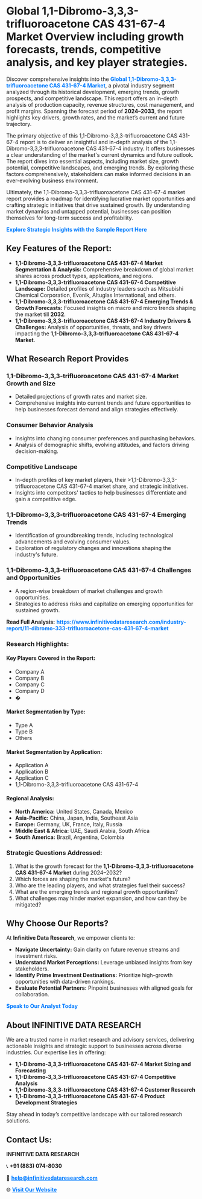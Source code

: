 <h1>Global 1,1-Dibromo-3,3,3-trifluoroacetone CAS 431-67-4 Market Overview including growth forecasts, trends, competitive analysis, and key player strategies.</h1>
<p>
Discover comprehensive insights into the 
<a href="https://www.infinitivedataresearch.com/industry-report/11-dibromo-333-trifluoroacetone-cas-431-67-4-market" rel="dofollow" style="color: #007BFF; text-decoration: none;"><strong>Global 1,1-Dibromo-3,3,3-trifluoroacetone CAS 431-67-4 Market</strong></a>, a pivotal industry segment analyzed through its historical development, emerging trends, growth prospects, and competitive landscape. This report offers an in-depth analysis of production capacity, revenue structures, cost management, and profit margins. Spanning the forecast period of <strong>2024–2033</strong>, the report highlights key drivers, growth rates, and the market’s current and future trajectory.
</p>
<p>
The primary objective of this 1,1-Dibromo-3,3,3-trifluoroacetone CAS 431-67-4 report is to deliver an insightful and in-depth analysis of the 1,1-Dibromo-3,3,3-trifluoroacetone CAS 431-67-4 industry. It offers businesses a clear understanding of the market's current dynamics and future outlook. The report dives into essential aspects, including market size, growth potential, competitive landscapes, and emerging trends. By exploring these factors comprehensively, stakeholders can make informed decisions in an ever-evolving business environment.
</p>
<p>
Ultimately, the 1,1-Dibromo-3,3,3-trifluoroacetone CAS 431-67-4 market report provides a roadmap for identifying lucrative market opportunities and crafting strategic initiatives that drive sustained growth. By understanding market dynamics and untapped potential, businesses can position themselves for long-term success and profitability.
</p>
<p>
<a href="https://www.infinitivedataresearch.com/request-sample/reportId=103051" style="color: #007BFF; text-decoration: none;"><strong>Explore Strategic Insights with the Sample Report Here</strong></a>
</p>

<h2>Key Features of the Report:</h2>
<ul>
<li><strong>1,1-Dibromo-3,3,3-trifluoroacetone CAS 431-67-4 Market Segmentation & Analysis:</strong> Comprehensive breakdown of global market shares across product types, applications, and regions.</li>
<li><strong>1,1-Dibromo-3,3,3-trifluoroacetone CAS 431-67-4 Competitive Landscape:</strong> Detailed profiles of industry leaders such as Mitsubishi Chemical Corporation, Evonik, Altuglas International, and others.</li>
<li><strong>1,1-Dibromo-3,3,3-trifluoroacetone CAS 431-67-4 Emerging Trends & Growth Forecasts:</strong> Focused insights on macro and micro trends shaping the market till <strong>2032</strong>.</li>
<li><strong>1,1-Dibromo-3,3,3-trifluoroacetone CAS 431-67-4 Industry Drivers & Challenges:</strong> Analysis of opportunities, threats, and key drivers impacting the <strong>1,1-Dibromo-3,3,3-trifluoroacetone CAS 431-67-4 Market</strong>.</li>
</ul>

<h2>What Research Report Provides</h2>
<h3>1,1-Dibromo-3,3,3-trifluoroacetone CAS 431-67-4 Market Growth and Size</h3>
<ul>
<li>Detailed projections of growth rates and market size.</li>
<li>Comprehensive insights into current trends and future opportunities to help businesses forecast demand and align strategies effectively.</li>
</ul>

<h3>Consumer Behavior Analysis</h3>
<ul>
<li>Insights into changing consumer preferences and purchasing behaviors.</li>
<li>Analysis of demographic shifts, evolving attitudes, and factors driving decision-making.</li>
</ul>

<h3>Competitive Landscape</h3>
<ul>
<li>In-depth profiles of key market players, their >1,1-Dibromo-3,3,3-trifluoroacetone CAS 431-67-4 market share, and strategic initiatives.</li>
<li>Insights into competitors' tactics to help businesses differentiate and gain a competitive edge.</li>
</ul>

<h3>1,1-Dibromo-3,3,3-trifluoroacetone CAS 431-67-4 Emerging Trends</h3>
<ul>
<li>Identification of groundbreaking trends, including technological advancements and evolving consumer values.</li>
<li>Exploration of regulatory changes and innovations shaping the industry's future.</li>
</ul>

<h3>1,1-Dibromo-3,3,3-trifluoroacetone CAS 431-67-4 Challenges and Opportunities</h3>
<ul>
<li>A region-wise breakdown of market challenges and growth opportunities.</li>
<li>Strategies to address risks and capitalize on emerging opportunities for sustained growth.</li>
</ul>
<p><strong>Read Full Analysis:</strong> <a href="https://www.infinitivedataresearch.com/industry-report/11-dibromo-333-trifluoroacetone-cas-431-67-4-market" rel="dofollow" style="color: #007BFF; text-decoration: none;"><strong>https://www.infinitivedataresearch.com/industry-report/11-dibromo-333-trifluoroacetone-cas-431-67-4-market</strong></a></p>
<h3>Research Highlights:</h3>
<h4>Key Players Covered in the Report:</h4>
<ul><li>Company A</li><li>Company B</li><li>Company C</li><li>Company D</li><li>�</li></ul>
<h4>Market Segmentation by Type:</h4>
<ul><li>Type A</li><li>Type B</li><li>Others</li></ul>
<h4>Market Segmentation by Application:</h4>
<ul><li>Application A</li><li>Application B</li><li>Application C</li><li>1,1-Dibromo-3,3,3-trifluoroacetone CAS 431-67-4</li></ul>

<h4>Regional Analysis:</h4>
<ul>
<li><strong>North America:</strong> United States, Canada, Mexico</li>
<li><strong>Asia-Pacific:</strong> China, Japan, India, Southeast Asia</li>
<li><strong>Europe:</strong> Germany, UK, France, Italy, Russia</li>
<li><strong>Middle East & Africa:</strong> UAE, Saudi Arabia, South Africa</li>
<li><strong>South America:</strong> Brazil, Argentina, Colombia</li>
</ul>

<h3>Strategic Questions Addressed:</h3>
<ol>
<li>What is the growth forecast for the <strong>1,1-Dibromo-3,3,3-trifluoroacetone CAS 431-67-4 Market</strong> during 2024–2032?</li>
<li>Which forces are shaping the market's future?</li>
<li>Who are the leading players, and what strategies fuel their success?</li>
<li>What are the emerging trends and regional growth opportunities?</li>
<li>What challenges may hinder market expansion, and how can they be mitigated?</li>
</ol>

<h2>Why Choose Our Reports?</h2>
<p>At <strong>Infinitive Data Research</strong>, we empower clients to:</p>
<ul>
<li><strong>Navigate Uncertainty:</strong> Gain clarity on future revenue streams and investment risks.</li>
<li><strong>Understand Market Perceptions:</strong> Leverage unbiased insights from key stakeholders.</li>
<li><strong>Identify Prime Investment Destinations:</strong> Prioritize high-growth opportunities with data-driven rankings.</li>
<li><strong>Evaluate Potential Partners:</strong> Pinpoint businesses with aligned goals for collaboration.</li>
</ul>
<p><a href="https://www.infinitivedataresearch.com/industry-report/11-dibromo-333-trifluoroacetone-cas-431-67-4-market" rel="dofollow" style="color: #007BFF; text-decoration: none;"><strong>Speak to Our Analyst Today</strong></a></p>

<h2>About INFINITIVE DATA RESEARCH</h2>
<p>We are a trusted name in market research and advisory services, delivering actionable insights and strategic support to businesses across diverse industries. Our expertise lies in offering:</p>
<ul>
<li><strong>1,1-Dibromo-3,3,3-trifluoroacetone CAS 431-67-4 Market Sizing and Forecasting</strong></li>
<li><strong>1,1-Dibromo-3,3,3-trifluoroacetone CAS 431-67-4 Competitive Analysis</strong></li>
<li><strong>1,1-Dibromo-3,3,3-trifluoroacetone CAS 431-67-4 Customer Research</strong></li>
<li><strong>1,1-Dibromo-3,3,3-trifluoroacetone CAS 431-67-4 Product Development Strategies</strong></li>
</ul>
<p>Stay ahead in today’s competitive landscape with our tailored research solutions.</p>

<h2>Contact Us:</h2>
<p><strong>INFINITIVE DATA RESEARCH</strong></p>
<p>📞 <strong>+91 (883) 074-8030</strong></p>
<p>📧 <strong><a href="mailto:help@infinitivedataresearch.com" style="color: #007BFF;">help@infinitivedataresearch.com</a></strong></p>
<p>🌐 <strong><a href="https://www.infinitivedataresearch.com" rel="dofollow" style="color: #007BFF;">Visit Our Website</a></strong></p>